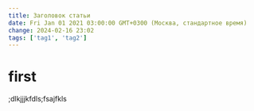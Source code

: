 ```yaml
---
title: Заголовок статьи
date: Fri Jan 01 2021 03:00:00 GMT+0300 (Москва, стандартное время)
change: 2024-02-16 23:02
tags: ['tag1', 'tag2']
---
```

# first
;dlkjjjkfdls;fsajfkls
